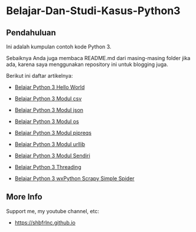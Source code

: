 # Belajar-Dan-Studi-Kasus-Python3

## Pendahuluan

Ini adalah kumpulan contoh kode Python 3. 

Sebaiknya Anda juga membaca README.md dari masing-masing folder jika ada, karena saya menggunakan repository ini untuk blogging juga.

Berikut ini daftar artikelnya:

- [Belajar Python 3 Hello World](https://github.com/shbfrlnc/Belajar-Dan-Studi-Kasus-Python3/tree/main/belajar_python3_hello_world)

- [Belajar Python 3 Modul csv](https://github.com/shbfrlnc/Belajar-Dan-Studi-Kasus-Python3/tree/main/belajar_python3_modul_csv)

- [Belajar Python 3 Modul json](https://github.com/shbfrlnc/Belajar-Dan-Studi-Kasus-Python3/tree/main/belajar_python3_modul_json)

- [Belajar Python 3 Modul os](https://github.com/shbfrlnc/Belajar-Dan-Studi-Kasus-Python3/tree/main/belajar_python3_modul_os)

- [Belajar Python 3 Modul pipreqs](https://github.com/shbfrlnc/Belajar-Dan-Studi-Kasus-Python3/tree/main/belajar_python3_modul_pipreqs)

- [Belajar Python 3 Modul urllib](https://github.com/shbfrlnc/Belajar-Dan-Studi-Kasus-Python3/tree/main/belajar_python3_modul_urllib)

- [Belajar Python 3 Modul Sendiri](https://github.com/shbfrlnc/Belajar-Dan-Studi-Kasus-Python3/tree/main/belajar_python3_modul_sendiri)

- [Belajar Python 3 Threading](https://github.com/shbfrlnc/Belajar-Dan-Studi-Kasus-Python3/tree/main/belajar_python3_threading)

- [Belajar Python 3 wxPython Scrapy Simple Spider](https://github.com/shbfrlnc/Belajar-Dan-Studi-Kasus-Python3/tree/main/belajar_python3_wxpython_scrapy_simple_spider)

## More Info

Support me, my youtube channel, etc:

- https://shbfrlnc.github.io
